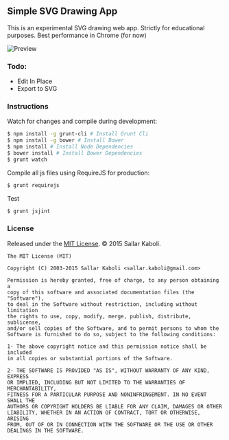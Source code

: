 ## Simple SVG Drawing App
This is an experimental SVG drawing web app. Strictly for educational purposes.
Best performance in Chrome (for now)

![Preview](https://dl.dropboxusercontent.com/u/16657557/Works/SVGDraw/out.gif)

### Todo:
 - Edit In Place
 - Export to SVG

### Instructions
Watch for changes and compile during development:  
```bash
$ npm install -g grunt-cli # Install Grunt Cli 
$ npm install -g bower # Install Bower
$ npm install # Install Node Dependencies
$ bower install # Install Bower Dependencies
$ grunt watch
```
Compile all js files using RequireJS for production:  
```bash
$ grunt requirejs
```
Test
```bash
$ grunt jsjint
```

### License
Released under the [MIT License](http://sallar.mit-license.org/). © 2015 Sallar Kaboli.

    The MIT License (MIT)
    
    Copyright (C) 2003-2015 Sallar Kaboli <sallar.kaboli@gmail.com>

    Permission is hereby granted, free of charge, to any person obtaining a
    copy of this software and associated documentation files (the "Software"),
    to deal in the Software without restriction, including without limitation
    the rights to use, copy, modify, merge, publish, distribute, sublicense,
    and/or sell copies of the Software, and to permit persons to whom the
    Software is furnished to do so, subject to the following conditions:

    1- The above copyright notice and this permission notice shall be included
    in all copies or substantial portions of the Software.
    
    2- THE SOFTWARE IS PROVIDED "AS IS", WITHOUT WARRANTY OF ANY KIND, EXPRESS
    OR IMPLIED, INCLUDING BUT NOT LIMITED TO THE WARRANTIES OF MERCHANTABILITY,
    FITNESS FOR A PARTICULAR PURPOSE AND NONINFRINGEMENT. IN NO EVENT SHALL THE
    AUTHORS OR COPYRIGHT HOLDERS BE LIABLE FOR ANY CLAIM, DAMAGES OR OTHER
    LIABILITY, WHETHER IN AN ACTION OF CONTRACT, TORT OR OTHERWISE, ARISING
    FROM, OUT OF OR IN CONNECTION WITH THE SOFTWARE OR THE USE OR OTHER
    DEALINGS IN THE SOFTWARE.
